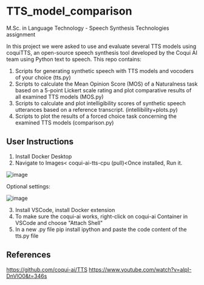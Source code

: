 # TTS_model_comparison
M.Sc. in Language Technology - Speech Synthesis Technologies assignment

In this project we were asked to use and evaluate several TTS models using  coquiTTS, an open-source speech synthesis tool developed by the Coqui AI team using Python text to speech.
This repo contains:
1. Scripts for generating synthetic speech with TTS models and vocoders of your choice (tts.py)
2. Scripts to calculate the Mean Opinion Score (MOS) of a Naturalness task based on a 5-point Lickert scale rating and plot comparative results of all examined TTS models (MOS.py)
3. Scripts to calculate and plot intelligibility scores of synthetic speech utterances based on a reference transcript. (intellibility+plots.py)
4. Scripts to plot the results of a forced choice task concerning the examined TTS models (comparison.py)

## User Instructions 

1. Install Docker Desktop
2. Navigate to Images< coqui-ai-tts-cpu (pull)<Once installed, Run it.

![image](https://github.com/Kleo-Karap/TTS_model_comparison/assets/117507917/a2c7a843-0090-44e4-85f9-4ab1ae77c650)


Optional settings:

![image](https://github.com/Kleo-Karap/TTS_model_comparison/assets/117507917/cd0c2c84-90c2-4803-baeb-ae7d3bd70d6d)


3. Install VSCode, install Docker extension
4. To make sure the coqui-ai works, right-click on coqui-ai Container in VSCode and choose "Attach Shell"
5. In a new .py file pip install ipython and paste the code content of the tts.py file

## References
https://github.com/coqui-ai/TTS
https://www.youtube.com/watch?v=alpI-DnVlO0&t=346s
